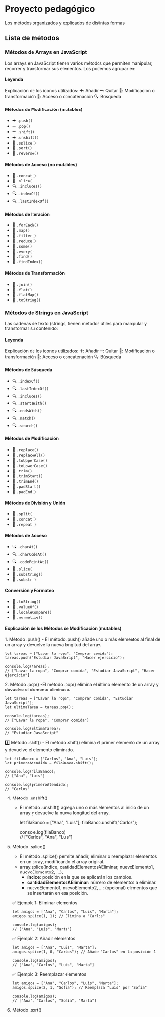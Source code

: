 # Proyecto pedagógico

Los métodos organizados y explicados de distintas formas

## Lista de métodos

### Métodos de Arrays en JavaScript
Los arrays en JavaScript tienen varios métodos que permiten manipular, recorrer y transformar sus elementos. Los podemos agrupar en:

#### Leyenda
Explicación de los iconos utilizados:
➕: Añadir
➖: Quitar
🔄: Modificación o transformación
🔗: Acceso o concatenación
🔍: Búsqueda

#### Métodos de Modificación (mutables)
-   ➕ `.push()`
-   ➖ `.pop()`
-   ➖ `.shift()`
-   ➕ `.unshift()`
-   🔄 `.splice()`
-   🔄 `.sort()`
-   🔄 `.reverse()`

#### Métodos de Acceso (no mutables)
-   🔗 `.concat()`
-   🔗 `.slice()`
-   🔍 `.includes()`
-   🔍 `.indexOf()`
-   🔍 `.lastIndexOf()`

#### Métodos de Iteración
-   🔄 `.forEach()`
-   🔄 `.map()`
-   🔄 `.filter()`
-   🔄 `.reduce()`
-   🔄 `.some()`
-   🔄 `.every()`
-   🔄 `.find()`
-   🔄 `.findIndex()`

#### Métodos de Transformación
-   🔄 `.join()`
-   🔄 `.flat()`
-   🔄 `.flatMap()`
-   🔄 `.toString()`

### Métodos de Strings en JavaScript
Las cadenas de texto (strings) tienen métodos útiles para manipular y transformar su contenido:

#### Leyenda
Explicación de los iconos utilizados:
➕: Añadir
➖: Quitar
🔄: Modificación o transformación
🔗: Acceso o concatenación
🔍: Búsqueda

#### Métodos de Búsqueda
-   🔍 `.indexOf()`
-   🔍 `.lastIndexOf()`
-   🔍 `.includes()`
-   🔍 `.startsWith()`
-   🔍 `.endsWith()`
-   🔍 `.match()`
-   🔍 `.search()`

#### Métodos de Modificación
-   🔄 `.replace()`
-   🔄 `.replaceAll()`
-   🔄 `.toUpperCase()`
-   🔄 `.toLowerCase()`
-   🔄 `.trim()`
-   🔄 `.trimStart()`
-   🔄 `.trimEnd()`
-   🔄 `.padStart()`
-   🔄 `.padEnd()`

#### Métodos de División y Unión
-   🔄 `.split()`
-   🔗 `.concat()`
-   🔄 `.repeat()`

#### Métodos de Acceso
-   🔍 `.charAt()`
-   🔍 `.charCodeAt()`
-   🔍 `.codePointAt()`
-   🔗 `.slice()`
-   🔗 `.substring()`
-   🔗 `.substr()`

#### Conversión y Formateo
-   🔄 `.toString()`
-   🔄 `.valueOf()`
-   🔄 `.localeCompare()`
-   🔄 `.normalize()`


#### Explicación de los Métodos de Modificación (mutables)

1️. Método .push()
    - El método .push() añade uno o más elementos al final de un array y devuelve la nueva longitud del array.
  
    let tareas = ["Lavar la ropa", "Comprar comida"];
    tareas.push("Estudiar JavaScript", "Hacer ejercicio");

    console.log(tareas);  
    // ["Lavar la ropa", "Comprar comida", "Estudiar JavaScript", "Hacer ejercicio"]

  
2️. Método .pop()
    -El método .pop() elimina el último elemento de un array y devuelve el elemento eliminado.

    let tareas = ["Lavar la ropa", "Comprar comida", "Estudiar JavaScript"];
    let ultimaTarea = tareas.pop();

    console.log(tareas);  
    // ["Lavar la ropa", "Comprar comida"]

    console.log(ultimaTarea);  
    // "Estudiar JavaScript"


3️⃣ Método .shift()
    - El método .shift() elimina el primer elemento de un array y devuelve el elemento eliminado.

    let filaBanco = ["Carlos", "Ana", "Luis"];
    let primeroAtendido = filaBanco.shift();

    console.log(filaBanco);  
    // ["Ana", "Luis"]

    console.log(primeroAtendido);  
    // "Carlos"


4. Método .unshift()
    - El método .unshift() agrega uno o más elementos al inicio de un array y devuelve la nueva longitud del array.

        let filaBanco = ["Ana", "Luis"];
        filaBanco.unshift("Carlos");

        console.log(filaBanco);  
        // ["Carlos", "Ana", "Luis"]



 5. Método .splice()
    - El método .splice() permite añadir, eliminar o reemplazar elementos en un array, modificando el array original.
    - array.splice(índice, cantidadElementosAEliminar, nuevoElemento1, nuevoElemento2, ...);
      - **índice**: posición en la que se aplicarán los cambios.
      - **cantidadElementosAEliminar**: número de elementos a eliminar.
      - nuevoElemento1, nuevoElemento2, ...: (opcional) elementos que se insertarán en esa posición.

  
    ✅ Ejemplo 1: Eliminar elementos

        let amigos = ["Ana", "Carlos", "Luis", "Marta"];
        amigos.splice(1, 1); // Elimina a "Carlos"

        console.log(amigos);
        // ["Ana", "Luis", "Marta"]



    ✅ Ejemplo 2: Añadir elementos



        let amigos = ["Ana", "Luis", "Marta"];
        amigos.splice(1, 0, "Carlos"); // Añade "Carlos" en la posición 1

        console.log(amigos);
        // ["Ana", "Carlos", "Luis", "Marta"]


    ✅ Ejemplo 3: Reemplazar elementos


        let amigos = ["Ana", "Carlos", "Luis", "Marta"];
        amigos.splice(2, 1, "Sofía"); // Reemplaza "Luis" por "Sofía"

        console.log(amigos);
        // ["Ana", "Carlos", "Sofía", "Marta"]


6. Método .sort()


